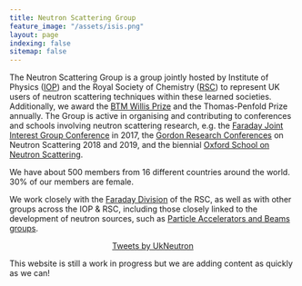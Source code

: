 ```yaml
---
title: Neutron Scattering Group
feature_image: "/assets/isis.png"
layout: page
indexing: false
sitemap: false
---
```


The Neutron Scattering Group is a group jointly hosted by Institute of Physics ([IOP](https://www.iop.org/))  and the Royal Society of Chemistry ([RSC](https://www.rsc.org/)) to represent UK users of neutron scattering techniques within these learned societies. Additionally, we award the [BTM Willis Prize](./willis) and the Thomas-Penfold Prize annually. The Group is active in organising and contributing to conferences and schools involving neutron scattering research, e.g. the [Faraday Joint Interest Group Conference](https://warwick.ac.uk/fac/sci/chemistry/news/events/faraday2017/) in 2017, the [Gordon Research Conferences](https://www.grc.org/neutron-scattering-conference/) on Neutron Scattering 2018 and 2019, and the biennial [Oxford School on Neutron Scattering](https://www.oxfordneutronschool.org/).

We have about 500 members from 16 different countries around the world. 30% of our members are female. 

We work closely with the [Faraday Division](https://www.rsc.org/Membership/Networking/InterestGroups/FaradayDivision/) of the RSC, as well as with other groups across the IOP & RSC, including those closely linked to the development of neutron sources, such as [Particle Accelerators and Beams groups](http://www.iop.org/activity/groups/subject/pab/). 

<center><a class="twitter-timeline" data-width="350" data-height="500" data-theme="light" href="https://twitter.com/UkNeutron?ref_src=twsrc%5Etfw">Tweets by UkNeutron</a> <script async src="https://platform.twitter.com/widgets.js" charset="utf-8"></script></center>

This website is still a work in progress but we are adding content as quickly as we can!
